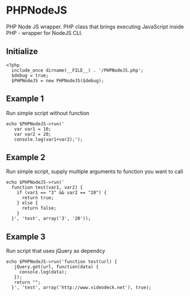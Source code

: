 PHPNodeJS
=========

PHP Node JS wrapper. PHP class that brings executing JavaScript inside PHP - wrapper for NodeJS CLI.

Initialize
----------
```
<?php
  include_once dirname(__FILE__) . '/PHPNodeJS.php';
  $debug = true;
  $PHPNodeJS = new PHPNodeJS($debug);
```

Example 1
--------
Run simple script without function
```
echo $PHPNodeJS->run('
   var var1 = 10;
   var var2 = 20;
   console.log(var1+var2);');
```

Example 2 
---------
Run simple script, supply multiple arguments to function you want to call
```
echo $PHPNodeJS->run('
  function test(var1, var2) {
    if (var1 == "3" && var2 == "20") {
      return true;
    } else {
      return false;
    }
  }', 'test', array('3', '20'));
```

Example 3
---------
Run script that uses jQuery as dependcy
```
echo $PHPNodeJS->run('function test(url) {
   jQuery.get(url, function(data) {
     console.log(data);
   });
   return "";
  }', 'test', array('http://www.videodeck.net'), true);
```
